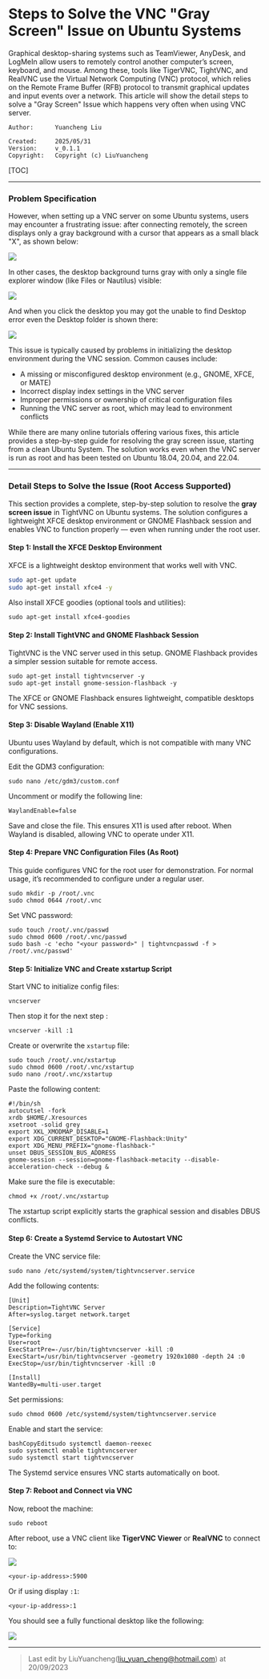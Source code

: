 # Steps to Solve the VNC "Gray Screen" Issue on Ubuntu Systems

Graphical desktop-sharing systems such as TeamViewer, AnyDesk, and LogMeIn allow users to remotely control another computer’s screen, keyboard, and mouse. Among these, tools like TigerVNC, TightVNC, and RealVNC use the Virtual Network Computing (VNC) protocol, which relies on the Remote Frame Buffer (RFB) protocol to transmit graphical updates and input events over a network. This article will show the detail steps to solve a "Gray Screen" Issue which happens very often when using VNC server.  

```
Author:      Yuancheng Liu

Created:     2025/05/31
Version:     v_0.1.1
Copyright:   Copyright (c) LiuYuancheng
```



[TOC]

------

### Problem Specification 

However, when setting up a VNC server on some Ubuntu systems, users may encounter a frustrating issue: after connecting remotely, the screen displays only a gray background with a cursor that appears as a small black "X", as shown below:

![](img/s_03.png)

In other cases, the desktop background turns gray with only a single file explorer window (like Files or Nautilus) visible:

![](img/s_04.png)

And when you click the desktop you may got the unable to find Desktop error even the Desktop folder is shown there:  

![](img/s_05.png)

This issue is typically caused by problems in initializing the desktop environment during the VNC session. Common causes include:

- A missing or misconfigured desktop environment (e.g., GNOME, XFCE, or MATE)
- Incorrect display index settings in the VNC server
- Improper permissions or ownership of critical configuration files
- Running the VNC server as root, which may lead to environment conflicts

While there are many online tutorials offering various fixes, this article provides a step-by-step guide for resolving the gray screen issue, starting from a clean Ubuntu System. The solution works even when the VNC server is run as root and has been tested on Ubuntu 18.04, 20.04, and 22.04.



------

### Detail Steps to Solve the Issue (Root Access Supported)

This section provides a complete, step-by-step solution to resolve the **gray screen issue** in TightVNC on Ubuntu systems. The solution configures a lightweight XFCE desktop environment or GNOME Flashback session and enables VNC to function properly — even when running under the root user. 

 

#### Step 1: Install the XFCE Desktop Environment

XFCE is a lightweight desktop environment that works well with VNC.

```bash
sudo apt-get update
sudo apt-get install xfce4 -y
```

Also install XFCE goodies (optional tools and utilities):

```
sudo apt-get install xfce4-goodies
```



####  Step 2: Install TightVNC and GNOME Flashback Session

TightVNC is the VNC server used in this setup. GNOME Flashback provides a simpler session suitable for remote access.

```
sudo apt-get install tightvncserver -y
sudo apt-get install gnome-session-flashback -y
```

The XFCE or GNOME Flashback ensures lightweight, compatible desktops for VNC sessions.



#### Step 3: Disable Wayland (Enable X11)

Ubuntu uses Wayland by default, which is not compatible with many VNC configurations.

Edit the GDM3 configuration:

```
sudo nano /etc/gdm3/custom.conf
```

Uncomment or modify the following line:

```
WaylandEnable=false
```

Save and close the file. This ensures X11 is used after reboot. When Wayland is disabled, allowing VNC to operate under X11.



#### Step 4: Prepare VNC Configuration Files (As Root)

This guide configures VNC for the root user for demonstration. For normal usage, it’s recommended to configure under a regular user.

```
sudo mkdir -p /root/.vnc
sudo chmod 0644 /root/.vnc
```

Set VNC password:

```
sudo touch /root/.vnc/passwd
sudo chmod 0600 /root/.vnc/passwd
sudo bash -c 'echo "<your password>" | tightvncpasswd -f > /root/.vnc/passwd'
```



#### Step 5: Initialize VNC and Create xstartup Script

Start VNC to initialize config files:

```
vncserver
```

Then stop it for the next step :

```
vncserver -kill :1
```

Create or overwrite the `xstartup` file:

```
sudo touch /root/.vnc/xstartup
sudo chmod 0600 /root/.vnc/xstartup
sudo nano /root/.vnc/xstartup
```

Paste the following content:

```
#!/bin/sh
autocutsel -fork
xrdb $HOME/.Xresources
xsetroot -solid grey
export XKL_XMODMAP_DISABLE=1
export XDG_CURRENT_DESKTOP="GNOME-Flashback:Unity"
export XDG_MENU_PREFIX="gnome-flashback-"
unset DBUS_SESSION_BUS_ADDRESS
gnome-session --session=gnome-flashback-metacity --disable-acceleration-check --debug &
```

Make sure the file is executable:

```
chmod +x /root/.vnc/xstartup
```

The xstartup script explicitly starts the graphical session and disables DBUS conflicts.



#### Step 6: Create a Systemd Service to Autostart VNC

Create the VNC service file:

```
sudo nano /etc/systemd/system/tightvncserver.service
```

Add the following contents:

```
[Unit]
Description=TightVNC Server
After=syslog.target network.target

[Service]
Type=forking
User=root
ExecStartPre=-/usr/bin/tightvncserver -kill :0
ExecStart=/usr/bin/tightvncserver -geometry 1920x1080 -depth 24 :0
ExecStop=/usr/bin/tightvncserver -kill :0

[Install]
WantedBy=multi-user.target
```

Set permissions:

```
sudo chmod 0600 /etc/systemd/system/tightvncserver.service
```

Enable and start the service:

```
bashCopyEditsudo systemctl daemon-reexec
sudo systemctl enable tightvncserver
sudo systemctl start tightvncserver
```

The Systemd service ensures VNC starts automatically on boot.



#### Step 7: Reboot and Connect via VNC

Now, reboot the machine:

```
sudo reboot
```

After reboot, use a VNC client like **TigerVNC Viewer** or **RealVNC** to connect to:

![](img/s_07.png)

```
<your-ip-address>:5900
```

Or if using display `:1`:

```
<your-ip-address>:1
```

You should see a fully functional desktop like the following:

![](img/s_06.png)





------

> Last edit by LiuYuancheng(liu_yuan_cheng@hotmail.com) at 20/09/2023